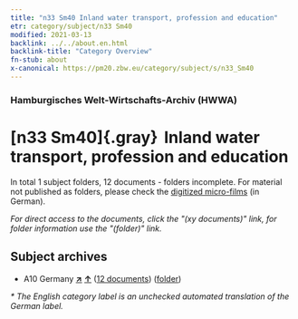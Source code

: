 ```yaml
---
title: "n33 Sm40 Inland water transport, profession and education"
etr: category/subject/n33 Sm40
modified: 2021-03-13
backlink: ../../about.en.html
backlink-title: "Category Overview"
fn-stub: about
x-canonical: https://pm20.zbw.eu/category/subject/s/n33_Sm40
---
```


### Hamburgisches Welt-Wirtschafts-Archiv (HWWA)
# [n33 Sm40]{.gray}&#8201; Inland water transport, profession and education&#160; 





In total 1 subject folders, 12 documents - folders incomplete.
For material not published as folders, please check the [digitized micro-films](/film/h1_sh.de.html) (in German).

_For direct access to the documents, click the "(xy documents)" link, for folder information use the "(folder)" link._

## Subject archives


- A10 Germany [**&nearr;**](../../../geo/i/126128/about.en.html "Germany (all folders)") [**&uarr;**](../../../geo/about.en.html#A10 "Country category system") (<a href="https://pm20.zbw.eu/dfgview/sh/126128,202466" title="about: Germany : Inland water transport, profession and education" target="_blank">12 documents</a>) ([folder](../../../../folder/sh/1261xx/126128/2024xx/202466/about.en.html))


_* The English category label is an unchecked automated translation of the German label._

